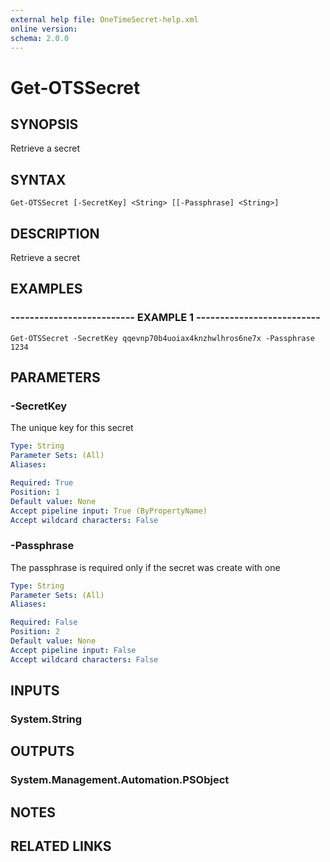 ```yaml
---
external help file: OneTimeSecret-help.xml
online version: 
schema: 2.0.0
---
```


# Get-OTSSecret

## SYNOPSIS
Retrieve a secret

## SYNTAX

```
Get-OTSSecret [-SecretKey] <String> [[-Passphrase] <String>]
```

## DESCRIPTION
Retrieve a secret

## EXAMPLES

### -------------------------- EXAMPLE 1 --------------------------
```
Get-OTSSecret -SecretKey qqevnp70b4uoiax4knzhwlhros6ne7x -Passphrase 1234
```

## PARAMETERS

### -SecretKey
The unique key for this secret

```yaml
Type: String
Parameter Sets: (All)
Aliases: 

Required: True
Position: 1
Default value: None
Accept pipeline input: True (ByPropertyName)
Accept wildcard characters: False
```

### -Passphrase
The passphrase is required only if the secret was create with one

```yaml
Type: String
Parameter Sets: (All)
Aliases: 

Required: False
Position: 2
Default value: None
Accept pipeline input: False
Accept wildcard characters: False
```

## INPUTS

### System.String

## OUTPUTS

### System.Management.Automation.PSObject

## NOTES

## RELATED LINKS

